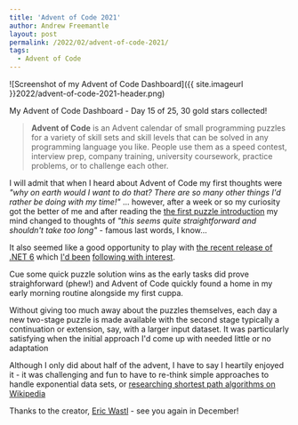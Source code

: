 ```yaml
---
title: 'Advent of Code 2021'
author: Andrew Freemantle
layout: post
permalink: /2022/02/advent-of-code-2021/
tags:
  - Advent of Code
---
```


![Screenshot of my Advent of Code Dashboard]({{ site.imageurl }}2022/advent-of-code-2021-header.png)
<p class="wp-caption-text">My Advent of Code Dashboard - Day 15 of 25, 30 gold stars collected!</p>

> **Advent of Code** is an Advent calendar of small programming puzzles for a variety of skill sets and skill levels that can be solved in any programming language you like. People use them as a speed contest, interview prep, company training, university coursework, practice problems, or to challenge each other.

I will admit that when I heard about Advent of Code my first thoughts were *"why on earth would I want to do that? There are so many other things I'd rather be doing with my time!"* ... however, after a week or so my curiosity got the better of me and after reading the [the first puzzle introduction](https://adventofcode.com/2021/day/1 "Day 1: Sonar Sweep") my mind changed to thoughts of *"this seems quite straightforward and shouldn't take too long"* - famous last words, I know...

It also seemed like a good opportunity to play with [the recent release of .NET 6](https://devblogs.microsoft.com/dotnet/announcing-net-6/) which [I'd been](https://dotnetrocks.com/?show=1761) [following with interest](https://www.youtube.com/watch?v=ZM6OO2lkxA4).

Cue some quick puzzle solution wins as the early tasks did prove straighforward (phew!) and Advent of Code quickly found a home in my early morning routine alongside my first cuppa.

Without giving too much away about the puzzles themselves, each day a new two-stage puzzle is made available with the second stage typically a continuation or extension, say, with a larger input dataset. It was particularly satisfying when the initial approach I'd come up with needed little or no adaptation <i class="fa fa-smile-o text-warning"></i>

Although I only did about half of the advent, I have to say I heartily enjoyed it - it was challenging and fun to have to re-think simple approaches to handle exponential data sets, or [researching shortest path algorithms on Wikipedia](https://en.wikipedia.org/wiki/Shortest_path_problem)

Thanks to the creator, [Eric Wastl](http://was.tl/) - see you again in December!
